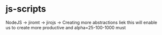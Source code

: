 # js-scripts
NodeJS -> jiromt -> jirojs -> Creating more abstractions liek this will enable us to create more productive and alpha=25-100-1000
must
